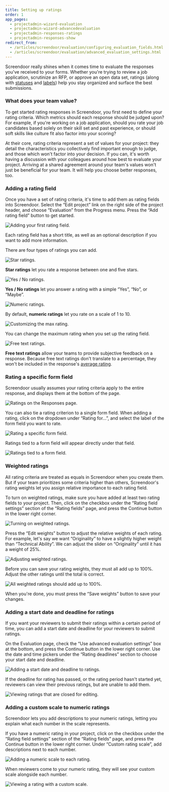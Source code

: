 ```yaml
---
title: Setting up ratings
order: 1
app_pages:
  - projectadmin-wizard-evaluation
  - projectadmin-wizard-advancedevaluation
  - projectadmin-responses-ratings
  - projectadmin-responses-show
redirect_from:
  - /articles/screendoor/evaluation/configuring_evaluation_fields.html
  - /articles/screendoor/evaluation/advanced_evaluation_settings.html
---
```


Screendoor really shines when it comes time to evaluate the responses you've received to your forms. Whether you're trying to review a job application, scrutinize an RFP, or approve an open data set, ratings (along with [statuses](/articles/screendoor/responses/using_statuses.html) and [labels](/articles/screendoor/responses/using_labels.html)) help you stay organized and surface the best submissions.

### What does your team value?

To get started rating responses in Screendoor, you first need to define your rating criteria. Which metrics should each response should be judged upon? For example, if you're working on a job application, should you rate your job candidates based solely on their skill set and past experience, or should soft skills like culture fit also factor into your scoring?

At their core, rating criteria represent a set of values for your project: they detail the characteristics you collectively find important enough to judge, and those which won't factor into your decision. If you can, it's worth having a discussion with your colleagues around how best to evaluate your project. Arriving at a shared agreement around your team's values won't just be beneficial for your team. It will help you choose better responses, too.

### Adding a rating field

Once you have a set of rating criteria, it's time to add them as rating fields into Screendoor. Select the &ldquo;Edit project&rdquo; link on the right side of the project header, and choose &ldquo;Evaluation&rdquo; from the Progress menu. Press the &ldquo;Add rating field&rdquo; button to get started.

![Adding your first rating field.](../images/rating_setup_1.png)

Each rating field has a short title, as well as an optional description if you want to add more information.

There are four types of ratings you can add.

![Star ratings.](../images/rating_setup_star.png)

**Star ratings** let you rate a response between one and five stars.

![Yes / No ratings.](../images/rating_setup_yesno.png)

**Yes / No ratings** let you answer a rating with a simple &ldquo;Yes&rdquo;, &ldquo;No&rdquo;, or &ldquo;Maybe&rdquo;.

![Numeric ratings.](../images/rating_setup_numeric.png)

By default, **numeric ratings** let you rate on a scale of 1 to 10.

![Customizing the max rating.](../images/rating_setup_numeric_adjust.png)

You can change the maximum rating when you set up the rating field.

![Free text ratings.](../images/rating_setup_text.png)

**Free text ratings** allow your teams to provide subjective feedback on a response. Because free text ratings don't translate to a percentage, they won't be included in the response's [average rating](making_decisions_informed_by_data.html).

### Rating a specific form field

Screendoor usually assumes your rating criteria apply to the entire response, and displays them at the bottom of the page.

![Ratings on the Responses page.](../images/rating_setup_2.png)

You can also tie a rating criterion to a single form field. When adding a rating,  click on the dropdown under &ldquo;Rating for&hellip;&rdquo;, and select the label of the form field you want to rate.

![Rating a specific form field.](../images/rating_setup_3.png)

Ratings tied to a form field will appear directly under that field.

![Ratings tied to a form field.](../images/rating_setup_4.png)

### Weighted ratings

All rating criteria are treated as equals in Screendoor when you create them. But if your team prioritizes some criteria higher than others, Screendoor's rating weights let you assign relative importance to each rating field.

To turn on weighted ratings, make sure you have added at least two rating fields to your project. Then, click on the checkbox under the &ldquo;Rating field settings&rdquo; section of the &ldquo;Rating fields&rdquo; page, and press the Continue button in the lower right corner.

![Turning on weighted ratings.](../images/rating_setup_5.png)

Press the &ldquo;Edit weights&rdquo; button to adjust the relative weights of each rating. For example, let's say we want &ldquo;Originality&rdquo; to have a slightly higher weight than &ldquo;Technical Ability&rdquo;. We can adjust the slider on &ldquo;Originality&rdquo; until it has a weight of 25%.

![Adjusting weighted ratings.](../images/rating_setup_6.png)

Before you can save your rating weights, they must all add up to 100%. Adjust the other ratings until the total is correct.

![All weighted ratings should add up to 100%.](../images/rating_setup_7.png)

When you're done, you must press the &ldquo;Save weights&rdquo; button to save your changes.

### Adding a start date and deadline for ratings

If you want your reviewers to submit their ratings within a certain period of time, you can add a start date and deadline for your reviewers to submit ratings.

On the Evaluation page, check the &ldquo;Use advanced evaluation settings&rdquo; box at the bottom, and press the Continue button in the lower right corner. Use the date and time pickers under the &ldquo;Rating deadlines&rdquo; section to choose your start date and deadline.

![Adding a start date and deadline to ratings.](../images/rating_setup_8.png)

If the deadline for rating has passed, or the rating period hasn't started yet, reviewers can view their previous ratings, but are unable to add them.

![Viewing ratings that are closed for editing.](../images/rating_setup_9.png)

### Adding a custom scale to numeric ratings

Screendoor lets you add descriptions to your numeric ratings, letting you explain what each number in the scale represents.

If you have a numeric rating in your project, click on the checkbox under the &ldquo;Rating field settings&rdquo; section of the &ldquo;Rating fields&rdquo; page, and press the Continue button in the lower right corner. Under &ldquo;Custom rating scale&rdquo;, add descriptions next to each number.

![Adding a numeric scale to each rating.](../images/rating_setup_10.png)

When reviewers come to your numeric rating, they will see your custom scale alongside each number.

![Viewing a rating with a custom scale.](../images/rating_setup_11.png)

